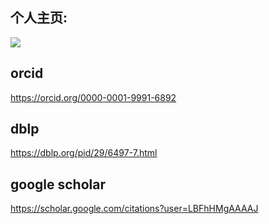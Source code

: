 ## 个人主页:
<!-- <a href="https://info.flagcounter.com/VOlE"><img src="https://s11.flagcounter.com/count2/VOlE/bg_FFFFFF/txt_000000/border_F7F7F7/columns_6/maxflags_12/viewers_3/labels_0/pageviews_0/flags_0/percent_0/" alt="Flag Counter" border="0"></a> -->

<a href='https://clustrmaps.com/site/1bumo'  title='Visit tracker'><img src='//clustrmaps.com/map_v2.png?cl=2d78ad&w=300&t=tt&d=Qw-dmcBkuH-QucM4rmNwmQDG2M9HgzNId7xN9ZBq9Sw&co=ffffff&ct=030263'/></a>

## orcid
https://orcid.org/0000-0001-9991-6892

## dblp
https://dblp.org/pid/29/6497-7.html

## google scholar
https://scholar.google.com/citations?user=LBFhHMgAAAAJ
